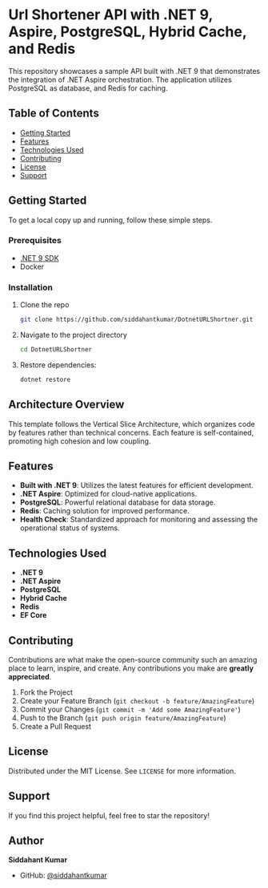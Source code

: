 
# Url Shortener API with .NET 9, Aspire, PostgreSQL, Hybrid Cache, and Redis

This repository showcases a sample API built with .NET 9 that demonstrates the integration of .NET Aspire orchestration. The application utilizes PostgreSQL as database, and Redis for caching.
## Table of Contents

- [Getting Started](#getting-started)
- [Features](#features)
- [Technologies Used](#technologies-used)
- [Contributing](#contributing)
- [License](#license)
- [Support](#support)

## Getting Started

To get a local copy up and running, follow these simple steps.

### Prerequisites

- [.NET 9 SDK](https://dotnet.microsoft.com/download/dotnet/9.0)
- Docker

### Installation

1. Clone the repo
   ```sh
   git clone https://github.com/siddahantkumar/DotnetURLShortner.git
   ```
2. Navigate to the project directory
   ```sh
   cd DotnetURLShortner
   ```
3. Restore dependencies:
   ```sh
   dotnet restore
   ```

## Architecture Overview

This template follows the Vertical Slice Architecture, which organizes code by features rather than technical concerns. Each feature is self-contained, promoting high cohesion and low coupling.

## Features

- **Built with .NET 9**: Utilizes the latest features for efficient development.
- **.NET Aspire**: Optimized for cloud-native applications.
- **PostgreSQL**: Powerful relational database for data storage.
- **Redis**: Caching solution for improved performance.
- **Health Check**: Standardized approach for monitoring and assessing the operational status of systems.

## Technologies Used

- **.NET 9**
- **.NET Aspire**
- **PostgreSQL**
- **Hybrid Cache**
- **Redis**
- **EF Core**

## Contributing

Contributions are what make the open-source community such an amazing place to learn, inspire, and create. Any contributions you make are **greatly appreciated**.

1. Fork the Project
2. Create your Feature Branch (`git checkout -b feature/AmazingFeature`)
3. Commit your Changes (`git commit -m 'Add some AmazingFeature'`)
4. Push to the Branch (`git push origin feature/AmazingFeature`)
5. Create a Pull Request

## License

Distributed under the MIT License. See `LICENSE` for more information.

## Support

If you find this project helpful, feel free to star the repository!

## Author

**Siddahant Kumar**
- GitHub: [@siddahantkumar](https://github.com/siddahantkumar)
